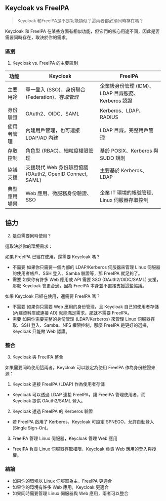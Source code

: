 


## Keycloak vs FreeIPA

> Keycloak 和FreeIPA是不是功能類似？這兩者都必須同時存在嗎？

Keycloak 和 FreeIPA 在某些方面有相似功能，但它們的核心用途不同，因此是否需要同時存在，取決於你的需求。

### 區別

1. Keycloak vs. FreeIPA 的主要區別

功能|Keycloak|FreeIPA
-|-|-
主要用途|單一登入 (SSO)、身份聯合 (Federation)、存取管理|企業級身份管理 (IDM)、LDAP 目錄服務、Kerberos 認證
身份驗證|OAuth2、OIDC、SAML|Kerberos、LDAP、RADIUS
使用者管理|內建用戶管理，也可連接 LDAP/AD	內建|LDAP 目錄，完整用戶管理
存取控制|角色型 (RBAC)、細粒度權限管理|基於 POSIX、Kerberos 與 SUDO 規則
協議支援|支援現代 Web 身份驗證協議 (OAuth2, OpenID Connect, SAML)|主要基於 Kerberos、LDAP
典型應用場景|Web 應用、微服務身份驗證、SSO|企業 IT 環境的帳號管理、Linux 伺服器存取控制

## 協力

2. 是否需要同時使用？

這取決於你的環境需求：

如果 FreeIPA 已經在使用，還需要 Keycloak 嗎？
- 不需要 如果你只需要一個內部的 LDAP/Kerberos 伺服器來管理 Linux 伺服器的使用者帳戶、SSH 登入、Samba 驗證等，那 FreeIPA 就足夠了。
- 需要 如果你有許多 Web 應用或 API 需要 SSO (OAuth2/OIDC/SAML) 支援，那麼 Keycloak 會更合適，因為 FreeIPA 本身並不直接支援這些協議。

如果 Keycloak 已經在使用，還需要 FreeIPA 嗎？
- 不需要 如果你只需要 Web 應用的身份管理，且 Keycloak 自己的使用者存儲 (內建資料庫或連接 AD) 就能滿足需求，那就不需要 FreeIPA。
- 需要 如果你需要完整的身份管理 (LDAP/Kerberos) 來管理 Linux 伺服器存取、SSH 登入、Samba、NFS 權限控制，那麼 FreeIPA 是更好的選擇，Keycloak 只能做 Web 認證。

### 整合

3. Keycloak 與 FreeIPA 整合

如果需要同時使用這兩者，Keycloak 可以設定為使用 FreeIPA 作為身份驗證來源：
1. Keycloak 連接 FreeIPA (LDAP) 作為使用者存儲
- Keycloak 可以透過 LDAP 連接 FreeIPA，讓 FreeIPA 管理使用者，而 Keycloak 提供 OAuth2/SAML 登入。
2. Keycloak 透過 FreeIPA 的 Kerberos 驗證
- 若 FreeIPA 啟用了 Kerberos，Keycloak 可設定 SPNEGO，允許自動登入 (Single Sign-On)。
3. FreeIPA 管理 Linux 伺服器，Keycloak 管理 Web 應用
- FreeIPA 負責 Linux 伺服器存取權限，Keycloak 負責 Web 應用的登入與授權。

### 結論

- 如果你的環境以 Linux 伺服器為主，FreeIPA 更適合
- 如果你的環境有許多 Web 應用，Keycloak 更適合
- 如果同時需要管理 Linux 伺服器與 Web 應用，兩者可以整合

